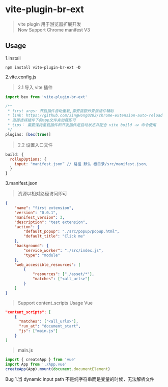 # vite-plugin-br-ext

> vite plugin 用于游览器扩展开发  
> Now Support Chrome manifest V3

## Usage

1.install

```npm
npm install vite-plugin-br-ext -D
```

2.vite.config.js

> 2.1 导入 vite 插件

```js
import bex from 'vite-plugin-br-ext'

/**
 * first args: 开启插件自动重载,需安装额外安装插件辅助
 * link: https://github.com/JingHong0202/chrome-extension-auto-reload
 * 直接选择插件下的app文件夹加载即可
 * tips： 需要保持重载插件和开发插件是启动状态并配合 vite build -w 命令使用
 */
plugins: [bex(true)]
```

> 2.2 设置入口文件

```js
build: {
  rollupOptions: {
    input: "manifest.json“ // 路径 默认 根目录/src/manifest.json,
  }
}
```

3.manifest.json

> 资源以相对路径访问即可

```json
{
	"name": "first extension",
	"version": "0.0.1",
	"manifest_version": 3,
	"description": "test extension",
	"action": {
		"default_popup": "./src/popup/popup.html",
		"default_title": "Click me"
	},
	"background": {
		"service_worker": "./src/index.js",
		"type": "module"
	},
	"web_accessible_resources": [
		{
			"resources": ["./asset/*"],
			"matches": ["<all_urls>"]
		}
	]
}
```

> Support content_scripts Usage Vue

```json
"content_scripts": [
    {
      "matches": ["<all_urls>"],
      "run_at": "document_start",
      "js": ["main.js"]
    }
]
```

> main.js

```js
import { createApp } from 'vue'
import App from './App.vue'
createApp(App).mount(document.documentElement)
```

Bug 1.当 dynamic input path 不是纯字符串而是变量的时候，无法解析文件
